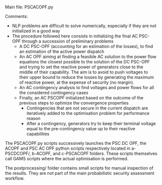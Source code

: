 Main file: PSCACOPF.py

Comments:
- NLP problems are difficult to solve numerically, especially if they are not initialized in a good way
- The procedure followed here consists in initializing the final AC PSC-OPF through a succession of preliminary problems
  * A DC PSC-OPF (accounting for an estimation of the losses), to find an estimation of the active power dispatch
  * An AC OPF aiming at finding a feasible AC solution to the power flow equations the closest possible to the solution of the DC PSC-OPF and trying to set the reactive power of generators close to the middle of their capability. The aim is to avoid to push voltages to their upper bound to reduce the losses by generating the maximum of reactive power, at the expense of security (no margin).
  * An AC contingency analysis to find voltages and power flows for all the considered contingency cases
  * Finally, an AC PSCOPF initialized based on the outcome of the previous steps to optimize the convergence properties
    * Contingencies that are not secure in the current dispatch are iteratively added to the optimisation problem for performance reason
    * After a contingency, generators try to keep their terminal voltage equal to the pre-contingency value up to their reactive capabilities

The PSCACOPF.py scripts successively launches the PSC DC OPF, the ACOPF and PSC AC OPF python scripts respectively located in a-PSCDCOPF/, b-ACOPF, and c-PSCACOPF folders. These scripts themselves call GAMS scripts where the actual optimisation is performed.

The postprocessing/ folder contains small scripts for manual inspection of the results. They are not part of the main probabilistic security assessment workflow.
